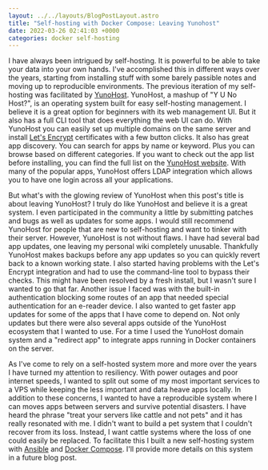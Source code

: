 ```yaml
---
layout: ../../layouts/BlogPostLayout.astro
title: "Self-hosting with Docker Compose: Leaving Yunohost"
date: 2022-03-26 02:41:03 +0000
categories: docker self-hosting
---
```


I have always been intrigued by self-hosting. It is powerful to be able to
take your data into your own hands. I've accomplished this in different ways
over the years, starting from installing stuff with some barely passible notes
and moving up to reproducible environments. The previous iteration of my self-hosting
was facilitated by [YunoHost](https://yunohost.org/). YunoHost, a mashup of
"Y U No Host?", is an operating system built for easy self-hosting management.
I believe it is a great option for beginners with its web management UI.
But it also has a full CLI tool that does everything the web UI can do.
With YunoHost you can easily set up multiple domains on the same server and install
[Let's Encrypt](https://letsencrypt.org/) certificates with a few button clicks.
It also has great app discovery. You can search for apps by name or keyword. Plus
you can browse based on different categories. If you want to check out the app
list before installing, you can find the full list on the [YunoHost website](https://yunohost.org/en/apps?q=%2Fapps).
With many of the popular apps, YunoHost offers LDAP integration
which allows you to have one login across all your applications.

But what's with the glowing review of YunoHost when this post's title is about
leaving YunoHost? I truly do like YunoHost and believe it is a great system. I
even participated in the community a little by submitting patches and bugs as well as
updates for some apps. I would still recommend YunoHost for people that are new
to self-hosting and want to tinker with their server. However, YunoHost is not
without flaws. I have had several bad app updates, one leaving my personal wiki
completely unusable. Thankfully YunoHost makes backups before any app updates so
you can quickly revert back to a known working state. I also started having
problems with the Let's Encrypt integration and had to use the command-line tool
to bypass their checks. This might have been resolved by a fresh install, but I
wasn't sure I wanted to go that far. Another issue I faced was with the built-in
authentication blocking some routes of an app that needed special authentication
for an e-reader device. I also wanted to get faster app updates for some of the
apps that I have come to depend on. Not only updates but there were also several apps
outside of the YunoHost ecosystem that I wanted to use. For a time I used the
YunoHost domain system and a "redirect app" to integrate apps running in Docker
containers on the server.

As I've come to rely on a self-hosted system more and more over the years I have turned
my attention to resiliency. With power outages and poor internet speeds,
I wanted to split out some of my most important services to a VPS while keeping
the less important and data heave apps locally. In addition to these concerns,
I wanted to have a reproducible system where I can moves apps between servers
and survive potential disasters. I have heard the phrase "treat your servers like
cattle and not pets" and it has really resonated with me. I didn't want to build
a pet system that I couldn't recover from its loss. Instead, I want cattle systems
where the loss of one could easily be replaced. To facilitate this I built a
new self-hosting system with [Ansible](https://www.ansible.com/) and
[Docker Compose](https://docs.docker.com/compose/). I'll provide more details
on this system in a future blog post.
